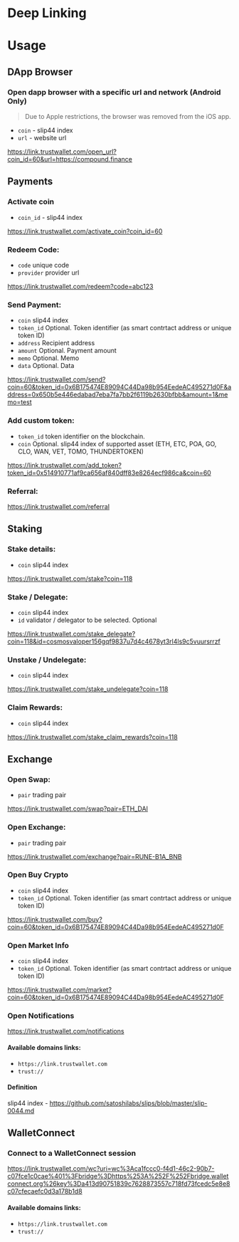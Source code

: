 # Deep Linking

# Usage 

## DApp Browser

### Open dapp browser with a specific url and network (Android Only)
> Due to Apple restrictions, the browser was removed from the iOS app.

- `coin` - slip44 index
- `url` - website url

https://link.trustwallet.com/open_url?coin_id=60&url=https://compound.finance

## Payments

### Activate coin

- `coin_id` - slip44 index

https://link.trustwallet.com/activate_coin?coin_id=60


### Redeem Code:

- `code` unique code
- `provider` provider url

https://link.trustwallet.com/redeem?code=abc123

### Send Payment:

- `coin` slip44 index
- `token_id` Optional. Token identifier (as smart contrtact address or unique token ID)
- `address` Recipient address
- `amount` Optional. Payment amount
- `memo` Optional. Memo
- `data` Optional. Data

https://link.trustwallet.com/send?coin=60&token_id=0x6B175474E89094C44Da98b954EedeAC495271d0F&address=0x650b5e446edabad7eba7fa7bb2f6119b2630bfbb&amount=1&memo=test

### Add custom token:

- `token_id` token identifier on the blockchain. 
- `coin` Optional. slip44 index of supported asset (ETH, ETC, POA, GO, CLO, WAN, VET, TOMO, THUNDERTOKEN)

https://link.trustwallet.com/add_token?token_id=0x514910771af9ca656af840dff83e8264ecf986ca&coin=60

### Referral:

https://link.trustwallet.com/referral

## Staking

### Stake details:

- `coin` slip44 index

https://link.trustwallet.com/stake?coin=118

### Stake / Delegate:

- `coin` slip44 index
- `id` validator / delegator to be selected. Optional

https://link.trustwallet.com/stake_delegate?coin=118&id=cosmosvaloper156gqf9837u7d4c4678yt3rl4ls9c5vuursrrzf

### Unstake / Undelegate:

- `coin` slip44 index

https://link.trustwallet.com/stake_undelegate?coin=118

### Claim Rewards:

- `coin` slip44 index

https://link.trustwallet.com/stake_claim_rewards?coin=118

## Exchange

### Open Swap:

- `pair` trading pair

https://link.trustwallet.com/swap?pair=ETH_DAI

### Open Exchange:

- `pair` trading pair

https://link.trustwallet.com/exchange?pair=RUNE-B1A_BNB

### Open Buy Crypto

- `coin` slip44 index
- `token_id` Optional. Token identifier (as smart contrtact address or unique token ID)

https://link.trustwallet.com/buy?coin=60&token_id=0x6B175474E89094C44Da98b954EedeAC495271d0F

### Open Market Info

- `coin` slip44 index
- `token_id` Optional. Token identifier (as smart contrtact address or unique token ID)

https://link.trustwallet.com/market?coin=60&token_id=0x6B175474E89094C44Da98b954EedeAC495271d0F

### Open Notifications

https://link.trustwallet.com/notifications

#### Available domains links:

- `https://link.trustwallet.com`
- `trust://`

#### Definition

slip44 index - https://github.com/satoshilabs/slips/blob/master/slip-0044.md


## WalletConnect

### Connect to a WalletConnect session

https://link.trustwallet.com/wc?uri=wc%3Aca1fccc0-f4d1-46c2-90b7-c07fce1c0cae%401%3Fbridge%3Dhttps%253A%252F%252Fbridge.walletconnect.org%26key%3Da413d90751839c7628873557c718fd73fcedc5e8e8c07cfecaefc0d3a178b1d8

#### Available domains links:

- `https://link.trustwallet.com`
- `trust://`
